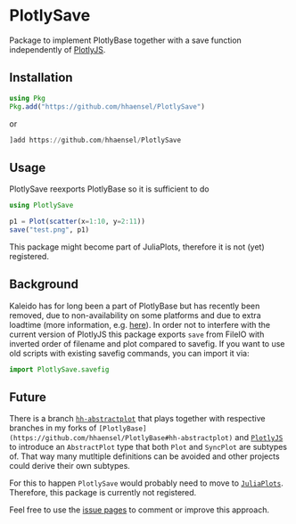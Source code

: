 # PlotlySave

Package to implement PlotlyBase together with a save function independently of [PlotlyJS](https://github.com/sglyon/PlotlyJS.jl).



## Installation

```julia
using Pkg
Pkg.add("https://github.com/hhaensel/PlotlySave")
```
or
```julia
]add https://github.com/hhaensel/PlotlySave
```


## Usage

PlotlySave reexports PlotlyBase so it is sufficient to do
```julia
using PlotlySave

p1 = Plot(scatter(x=1:10, y=2:11))
save("test.png", p1)
```

This package might become part of JuliaPlots, therefore it is not (yet) registered.

## Background

Kaleido has for long been a part of PlotlyBase but has recently been removed, due to non-availability on some platforms and due to extra loadtime (more information, e.g. [here](https://github.com/sglyon/PlotlyBase.jl/issues/52)).
In order not to interfere with the current version of PlotlyJS this package exports `save` from FileIO with inverted order of filename and plot compared to savefig. If you want to use old scripts with existing savefig commands, you can import it via:
```julia
import PlotlySave.savefig
```

## Future

There is a branch [`hh-abstractplot`](https://github.com/hhaensel/PlotlySave#hh-abstractplot) that plays together with respective branches in my forks of `[PlotlyBase](https://github.com/hhaensel/PlotlyBase#hh-abstractplot)` and [`PlotlyJS`](https://github.com/hhaensel/PlotlyJS#hh-abstractplot) to introduce an `AbstractPlot` type that both `Plot` and `SyncPlot` are subtypes of. That way many mutltiple definitions can be avoided and other projects could derive their own subtypes.

For this to happen `PlotlySave` would probably need to move to [`JuliaPlots`](https://github.com/JuliaPlots/PlotlyJS). Therefore, this package is currently not registered.

Feel free to use the [issue pages](https://github.com/hhaensel/PlotlySave/issues) to comment or improve this approach.


